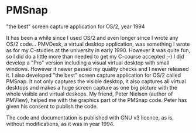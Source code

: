 # PMSnap
"the best" screen capture application for OS/2, year 1994

It has been a while since I used OS/2 and even longer since I wrote any OS/2 code... PMVDesk, a virtual desktop application, was something I wrote as for my C-studies at the university in early 1990. However it was quite fun, so I did do a little more than needed to get my C-course accepted ;-)
I did develop a "Pro" version including a visual virtual desktop with small windows. However it newer passed my quality checks and I newer released it. 
I also developed "the best" screen capture application for OS/2 called PMSnap. It not only captures the visible desktop, it also captures all virtual desktops and makes a huge screen capture as one big picture with the whole visible and virtual deskops. My friend, Peter Nielsen (author of PMView), helped me with the graphics part of the PMSnap code. Peter has given his consent to publish the code.

The code and documentation is published with GNU v3 licence, as is, without modifications, as it was in year 1994.
